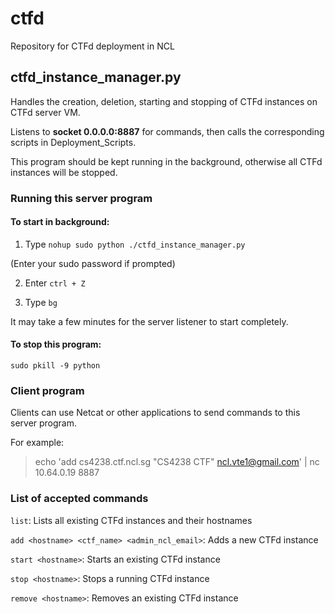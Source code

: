 # ctfd
Repository for CTFd deployment in NCL

## ctfd_instance_manager.py

Handles the creation, deletion, starting and stopping of CTFd instances on CTFd server VM.

Listens to **socket 0.0.0.0:8887** for commands, then calls the corresponding scripts in Deployment_Scripts.

This program should be kept running in the background, otherwise all CTFd instances will be stopped.

### Running this server program

#### To start in background:

1. Type ```nohup sudo python ./ctfd_instance_manager.py```

(Enter your sudo password if prompted)

2. Enter `ctrl + Z`

3. Type ```bg```

It may take a few minutes for the server listener to start completely.

#### To stop this program:

```sudo pkill -9 python```

### Client program

Clients can use Netcat or other applications to send commands to this server program.

For example:

> echo 'add cs4238.ctf.ncl.sg "CS4238 CTF" ncl.vte1@gmail.com' | nc 10.64.0.19 8887

### List of accepted commands 

```list```: Lists all existing CTFd instances and their hostnames

```add <hostname> <ctf_name> <admin_ncl_email>```: Adds a new CTFd instance

```start <hostname>```: Starts an existing CTFd instance

```stop <hostname>```: Stops a running CTFd instance

```remove <hostname>```: Removes an existing CTFd instance